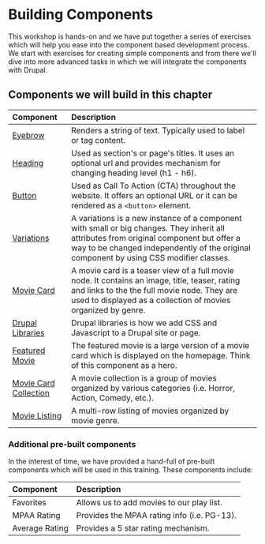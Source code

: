 # Building Components

This workshop is hands-on and we have put together a series of exercises which will help you ease into the component based development process. We start with exercises for creating simple components and from there we'll dive into more advanced tasks in which we will integrate the components with Drupal.

## Components we will build in this chapter

| Component | Description |
| :--- | :--- |
| [Eyebrow](1-eyebrow.md) | Renders a string of text.  Typically used to label or tag content. |
| [Heading](2-heading.md) | Used as section's or page's titles.  It uses an optional url and provides mechanism for changing heading level \(h1 - h6\). |
| [Button](3-button.md) | Used as Call To Action \(CTA\) throughout the website.  It offers an optional URL or it can be rendered as a `<button>` element. |
| [Variations](4-variations.md) | A variations is a new instance of a component with small or big changes.  They inherit all attributes from original component but offer a way to be changed independently of the original component by using CSS modifier classes. |
| [Movie Card](5-movie-card.md) | A movie card is a teaser view of a full movie node.  It contains an image, title, teaser, rating and links to the the full movie node.  They are used to displayed as a collection of movies organized by genre.   |
| [Drupal Libraries](6-drupal-libraries.md) | Drupal libraries is how we add CSS and Javascript to a Drupal site or page. |
| [Featured Movie](7-featured-movie.md) | The featured movie is a large version of a movie card which is displayed on the homepage.  Think of this component as a hero. |
| [Movie Card Collection](8-movie-card-collection.md) | A movie collection is a group of movies organized by various categories \(i.e. Horror, Action, Comedy, etc.\). |
| [Movie Listing](9-movie-listing.md) | A multi-row listing of movies organized by movie genre. |

### Additional pre-built components

In the interest of time, we have provided a hand-full of pre-built components which will be used in this training.  These components include:

| Component | Description |
| :--- | :--- |
| Favorites | Allows us to add movies to our play list. |
| MPAA Rating | Provides the MPAA rating info (i.e. PG-13).   |
| Average Rating | Provides a 5 star rating mechanism.   |
